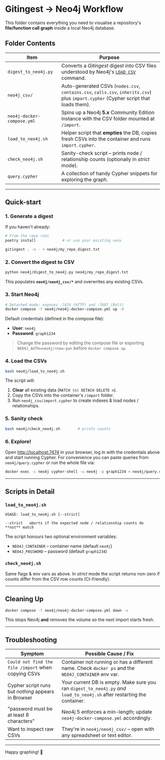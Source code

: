 # Gitingest → Neo4j Workflow

This folder contains everything you need to visualise a repository's **file/function call graph** inside a local Neo4j database.

## Folder Contents

| Item | Purpose |
|------|---------|
| `digest_to_neo4j.py` | Converts a *Gitingest* digest into CSV files understood by Neo4j's [`LOAD CSV`](https://neo4j.com/docs/cypher-manual/current/clauses/load-csv/) command. |
| `neo4j_csv/` | Auto-generated CSVs (`nodes.csv`, `contains.csv`, `calls.csv`, `inherits.csv`) plus `import.cypher` (Cypher script that loads them). |
| `neo4j-docker-compose.yml` | Spins up a Neo4j **5.x** Community Edition instance with the CSV folder mounted at `/import`. |
| `load_to_neo4j.sh` | Helper script that **empties** the DB, copies fresh CSVs into the container and runs `import.cypher`. |
| `check_neo4j.sh` | Sanity-check script – prints node / relationship counts (optionally in *strict* mode). |
| `query.cypher` | A collection of handy Cypher snippets for exploring the graph. |

---

## Quick-start

### 1. Generate a digest
If you haven't already:

```bash
# From the repo root
poetry install            # or use your existing venv

gitingest . -o - > neo4j/my_repo_digest.txt
```

### 2. Convert the digest to CSV

```bash
python neo4j/digest_to_neo4j.py neo4j/my_repo_digest.txt
```
This populates **`neo4j/neo4j_csv/*`** and overwrites any existing CSVs.

### 3. Start Neo4j

```bash
# Detached mode; exposes :7474 (HTTP) and :7687 (Bolt)
docker compose -f neo4j/neo4j-docker-compose.yml up -d
```
Default credentials (defined in the compose file):

* **User**: `neo4j`
* **Password**: `graph1234`

> Change the password by editing the compose file or exporting `NEO4J_AUTH=neo4j/<new-pw>` before `docker compose up`.

### 4. Load the CSVs

```bash
bash neo4j/load_to_neo4j.sh
```
The script will:
1. **Clear** all existing data (`MATCH (n) DETACH DELETE n`).
2. Copy the CSVs into the container's `/import` folder.
3. Run `neo4j_csv/import.cypher` to create indexes & load nodes / relationships.

### 5. Sanity check

```bash
bash neo4j/check_neo4j.sh        # prints counts
```

### 6. Explore!

Open <http://localhost:7474> in your browser, log in with the credentials above and start running Cypher.  For convenience you can paste queries from `neo4j/query.cypher` or run the whole file via:

```bash
docker exec -i neo4j cypher-shell -u neo4j -p graph1234 < neo4j/query.cypher
```

---

## Scripts in Detail

### `load_to_neo4j.sh`

```text
USAGE: load_to_neo4j.sh [--strict]

--strict   aborts if the expected node / relationship counts do **not** match
```
The script honours two optional environment variables:

* `NEO4J_CONTAINER` – container name (default `neo4j`)
* `NEO4J_PASSWORD`  – password (default `graph1234`)

### `check_neo4j.sh`
Same flags & env vars as above.  In *strict* mode the script returns non-zero if counts differ from the CSV row counts (CI-friendly).

---

## Cleaning Up

```bash
docker compose -f neo4j/neo4j-docker-compose.yml down -v
```
This stops Neo4j **and** removes the volume so the next import starts fresh.

---

## Troubleshooting

| Symptom | Possible Cause / Fix |
|---------|----------------------|
| `Could not find the file /import` when copying CSVs | Container not running or has a different name.  Check `docker ps` and the `NEO4J_CONTAINER` env var. |
| Cypher script runs but *nothing* appears in Browser | Your current DB is empty.  Make sure you ran `digest_to_neo4j.py` *and* `load_to_neo4j.sh` after restarting the container. |
| "password must be at least 8 characters" | Neo4j 5 enforces a min-length; update `neo4j-docker-compose.yml` accordingly. |
| Want to inspect raw CSVs | They're in `neo4j/neo4j_csv/` – open with any spreadsheet or text editor. |

---

Happy graphing! 🎉 